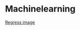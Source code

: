 # Machinelearning

[Regress image](https://github.com/kronosvamsi/Machinelearning/blob/main/regress.jpg)
